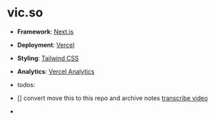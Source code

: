 
# vic.so

- **Framework**: [Next.js](https://nextjs.org/)
- **Deployment**: [Vercel](https://vercel.com)
- **Styling**: [Tailwind CSS](https://tailwindcss.com)
- **Analytics**: [Vercel Analytics](https://vercel.com/analytics)


- todos: 
- [] convert move this to this repo and archive notes [transcribe video](https://github.com/cs50victor/notes/blob/main/app/(post)/2024/how-to-quickly-transcribe-a-youtube-video-without-ffmpeg/page.mdx)
- 